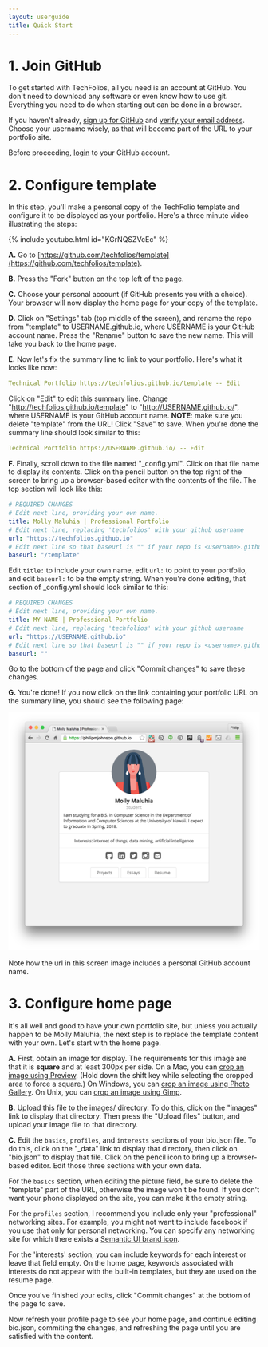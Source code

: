 ```yaml
---
layout: userguide
title: Quick Start
---
```


# 1. Join GitHub

To get started with TechFolios, all you need is an account at GitHub. You don't need to download any software or even know how to use git. Everything you need to do when starting out can be done in a browser.  

If you haven't already, [sign up for GitHub](https://help.github.com/articles/signing-up-for-a-new-github-account) and [verify your email address](https://help.github.com/articles/verifying-your-email-address/). Choose your username wisely, as that will become part of the URL to your portfolio site.

Before proceeding, [login](http://github.com/login) to your GitHub account.

# 2. Configure template

In this step, you'll make a personal copy of the TechFolio template and configure it to be displayed as your portfolio. Here's a three minute video illustrating the steps:

{% include youtube.html id="KGrNQSZVcEc" %}
 
**A.** Go to [https://github.com/techfolios/template](https://github.com/techfolios/template).
  
**B.** Press the "Fork" button on the top left of the page.
  
**C.** Choose your personal account (if GitHub presents you with a choice). Your browser will now display the home page for your copy of the template.
  
**D.** Click on "Settings" tab (top middle of the screen), and rename the repo from "template" to USERNAME.github.io, where USERNAME is your GitHub account name. Press the "Rename" button to save the new name. This will take you back to the home page. 
  
**E.** Now let's fix the summary line to link to your portfolio. Here's what it looks like now:

```yaml
Technical Portfolio https://techfolios.github.io/template -- Edit
```
     
Click on "Edit" to edit this summary line.   Change "http://techfolios.github.io/template" to "http://USERNAME.github.io/", where USERNAME is your GitHub account name.  **NOTE**: make sure you delete "template" from the URL! Click "Save" to save. When you're done the summary line should look similar to this:

```yaml
Technical Portfolio https://USERNAME.github.io/ -- Edit
```

**F.** Finally, scroll down to the file named "_config.yml".  Click on that file name to display its contents. Click on the pencil button on the top right of the screen to bring up a browser-based editor with the contents of the file. The top section will look like this:
   
```yaml
# REQUIRED CHANGES
# Edit next line, providing your own name.
title: Molly Maluhia | Professional Portfolio
# Edit next line, replacing 'techfolios' with your github username
url: "https://techfolios.github.io"
# Edit next line so that baseurl is "" if your repo is <username>.github.io
baseurl: "/template"
```
     
Edit `title:` to include your own name, edit `url:` to point to your portfolio, and edit `baseurl:` to be the empty string. When you're done editing, that section of _config.yml should look similar to this:
  
```yaml
# REQUIRED CHANGES
# Edit next line, providing your own name.
title: MY NAME | Professional Portfolio
# Edit next line, replacing 'techfolios' with your github username
url: "https://USERNAME.github.io"
# Edit next line so that baseurl is "" if your repo is <username>.github.io
baseurl: ""
```  

Go to the bottom of the page and click "Commit changes" to save these changes.   

**G.** You're done!   If you now click on the link containing your portfolio URL on the summary line, you should see the following page:

<img style="" src="images/techfolio-personal-template.png" class="img-responsive">

Note how the url in this screen image includes a personal GitHub account name.

# 3. Configure home page

It's all well and good to have your own portfolio site, but unless you actually happen to be Molly Maluhia, the next step is to replace the template content with your own.  Let's start with the home page.  

**A.** First, obtain an image for display.  The requirements for this image are that it is **square** and at least 300px per side. On a Mac, you can [crop an image using Preview](http://osxdaily.com/2014/06/16/crop-image-mac-preview/). (Hold down the shift key while selecting the cropped area to force a square.)  On Windows, you can [crop an image using Photo Gallery](http://windows.microsoft.com/en-us/windows-live/photo-gallery-edit-photos-faq). On Unix, you can [crop an image using Gimp](https://docs.gimp.org/en/gimp-tutorial-quickie-crop.html). 

**B.** Upload this file to the images/ directory.  To do this, click on the "images" link to display that directory. Then press the "Upload files" button, and upload your image file to that directory.

**C.** Edit the `basics`, `profiles`, and `interests` sections of your bio.json file. To do this, click on the "_data" link to display that directory, then click on "bio.json" to display that file. Click on the pencil icon to bring up a browser-based editor.  Edit those three sections with your own data.
  
For the `basics` section, when editing the picture field, be sure to delete the "template" part of the URL, otherwise the image won't be found. If you don't want your phone displayed on the site, you can make it the empty string. 
 
For the `profiles` section, I recommend you include only your "professional" networking sites. For example, you might not want to include facebook if you use that only for personal networking.  You can specify any networking site for which there exists a [Semantic UI brand icon](http://semantic-ui.com/elements/icon.html#brands).

For the 'interests' section, you can include keywords for each interest or leave that field empty.  On the home page, keywords associated with interests do not appear with the built-in templates, but they are used on the resume page.

Once you've finished your edits, click "Commit changes" at the bottom of the page to save.
 
Now refresh your profile page to see your home page, and continue editing bio.json, commiting the changes, and refreshing the page until you are satisfied with the content.

<!--
# 4. Configure projects page

# 5. Configure essays page

# 6. Configure resume page

<p style="text-align: center; padding-top: 10px">
  <a href="/userguide.html" class="btn btn-primary btn-md" role="button">Go to User Guide <span class="glyphicon glyphicon-chevron-right"></span> </a>
</p>

-->









